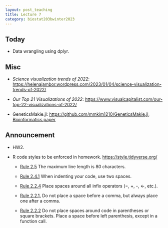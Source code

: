 ```yaml
---
layout: post_teaching
title: Lecture 7
category: biostat203bwinter2023
---
```


## Today

* Data wrangling using dplyr.

## Misc

* _Science visualization trends of 2022_: <https://helenajambor.wordpress.com/2023/01/04/science-visualization-trends-of-2022/>

* _Our Top 21 Visualizations of 2022_: <https://www.visualcapitalist.com/our-top-22-visualizations-of-2022/>

* GeneticsMakie.jl: <https://github.com/mmkim1210/GeneticsMakie.jl>, [Bioinformatics paper](https://academic.oup.com/bioinformatics/article/39/1/btac786/6887175)

## Announcement

* HW2.

* R code styles to be enforced in homework. <https://style.tidyverse.org/>

    -   [Rule 2.5](https://style.tidyverse.org/syntax.html#long-lines) The maximum line length is 80 characters.  

    -   [Rule 2.4.1](https://style.tidyverse.org/syntax.html#indenting) When indenting your code, use two spaces.  

    -   [Rule 2.2.4](https://style.tidyverse.org/syntax.html#infix-operators) Place spaces around all infix operators (=, +, -, &lt;-, etc.).  

    -   [Rule 2.2.1.](https://style.tidyverse.org/syntax.html#commas) Do not place a space before a comma, but always place one after a comma.  

    -   [Rule 2.2.2](https://style.tidyverse.org/syntax.html#parentheses) Do not place spaces around code in parentheses or square brackets. Place a space before left parenthesis, except in a function call.
